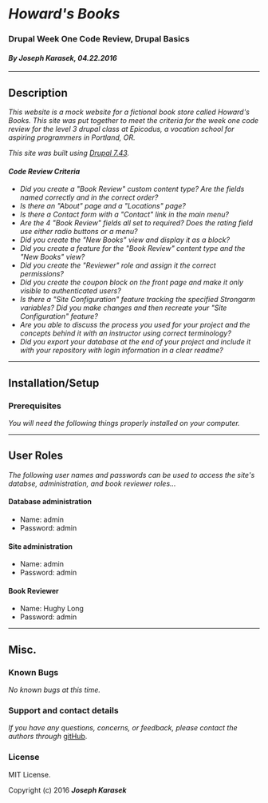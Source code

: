 # _**Howard's Books**_
### Drupal Week One Code Review, Drupal Basics
#### _**By Joseph Karasek, 04.22.2016**_
---
## Description

_This website is a mock website for a fictional book store called Howard's Books. This site was put together to meet the criteria for the week one code review for the level 3 drupal class at Epicodus, a vocation school for aspiring programmers in Portland, OR._

_This site was built using [Drupal 7.43](https://www.drupal.org/drupal-7.43-release-notes)._

#### _Code Review Criteria_

* _Did you create a "Book Review" custom content type? Are the fields named correctly and in the correct order?_
* _Is there an "About" page and a "Locations" page?_
* _Is there a Contact form with a "Contact" link in the main menu?_
* _Are the 4 "Book Review" fields all set to required? Does the rating field use either radio buttons or a menu?_
* _Did you create the "New Books" view and display it as a block?_
* _Did you create a feature for the "Book Review" content type and the "New Books" view?_
* _Did you create the "Reviewer" role and assign it the correct permissions?_
* _Did you create the coupon block on the front page and make it only visible to authenticated users?_
* _Is there a "Site Configuration" feature tracking the specified Strongarm variables? Did you make changes and then recreate your "Site Configuration" feature?_
* _Are you able to discuss the process you used for your project and the concepts behind it with an instructor using correct terminology?_
* _Did you export your database at the end of your project and include it with your repository with login information in a clear readme?_

___
## Installation/Setup

### Prerequisites

_You will need the following things properly installed on your computer._

<!-- * [Git](http://git-scm.com/)
* [Node.js](http://nodejs.org/) (with NPM)
* [Bower](http://bower.io/)
* [Ember CLI](http://ember-cli.com/)
* [PhantomJS](http://phantomjs.org/) -->

<!-- ## Installation

* `git clone <https://github.com/joekarasek/epicodus-ember-QandA>` this repository
* change into the new directory
* `npm install`
* `bower install`

## Running / Development

* `ember server`
* Visit your app at [http://localhost:4200](http://localhost:4200).

### Running Tests

* `ember test`
* `ember test --server`

### Building

* `ember build` (development)
* `ember build --environment production` (production)

### Deploy

To deploy to GitHub Pages, run:

    bash scripts/deploy-to-github-pages.sh -->
---
## User Roles

_The following user names and passwords can be used to access the site's databse, administration, and book reviewer roles..._


#### Database administration
* Name: admin
* Password: admin

#### Site administration
* Name: admin
* Password: admin

#### Book Reviewer
* Name: Hughy Long
* Password: admin
---
## Misc.

### Known Bugs

_No known bugs at this time._

### Support and contact details

_If you have any questions, concerns, or feedback, please contact the authors through_ [gitHub](https://github.com/joekarasek/).


<!-- * _This app was created with the [Ember](http://emberjs.com/) framework._
* _This project was built on [Node.js](https://nodejs.org/en/)._
* _The database for this app was handled by [FireBase](https://www.firebase.com/)._
* _Dependencies were handled with [npm](https://www.npmjs.com/) and [Bower](http://bower.io/)._ -->

### License

MIT License.

Copyright (c) 2016 **_Joseph Karasek_**
